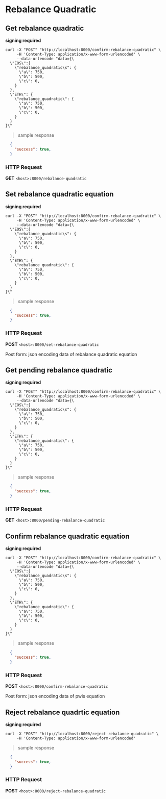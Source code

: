 # Rebalance Quadratic

## Get rebalance quadratic

**signing required**

```shell
curl -X "POST" "http://localhost:8000/confirm-rebalance-quadratic" \
     -H 'Content-Type: application/x-www-form-urlencoded' \
     --data-urlencode "data={\
  \"EOS\":{
    \"rebalance_quadratic\s": {
      \"a\": 750,
      \"b\": 500,
      \"c\": 0,
    }
  },
  \"ETH\": {
    \"rebalance_quadratic\": {
      \"a\": 750,
      \"b\": 500,
      \"c\": 0,
    }
  }
}\"
```

> sample response

```json
  {
    "success": true,
  }
```

### HTTP Request

**GET**
`<host>:8000/rebalance-quadratic`


## Set rebalance quadratic equation

**signing required**

```shell
curl -X "POST" "http://localhost:8000/confirm-rebalance-quadratic" \
     -H 'Content-Type: application/x-www-form-urlencoded' \
     --data-urlencode "data={\
  \"EOS\":{
    \"rebalance_quadratic\s": {
      \"a\": 750,
      \"b\": 500,
      \"c\": 0,
    }
  },
  \"ETH\": {
    \"rebalance_quadratic\": {
      \"a\": 750,
      \"b\": 500,
      \"c\": 0,
    }
  }
}\"
```

> sample response

```json
  {
    "success": true,
  }
```

### HTTP Request

**POST**
`<host>:8000/set-rebalance-quadratic`

Post form: json encoding data of rebalance quadratic equation

## Get pending rebalance quadratic

**signing required**

```shell
curl -X "POST" "http://localhost:8000/confirm-rebalance-quadratic" \
     -H 'Content-Type: application/x-www-form-urlencoded' \
     --data-urlencode "data={\
  \"EOS\":{
    \"rebalance_quadratic\s": {
      \"a\": 750,
      \"b\": 500,
      \"c\": 0,
    }
  },
  \"ETH\": {
    \"rebalance_quadratic\": {
      \"a\": 750,
      \"b\": 500,
      \"c\": 0,
    }
  }
}\"
```

> sample response

```json
  {
    "success": true,
  }
```

### HTTP Request

**GET**
`<host>:8000/pending-rebalance-quadratic`


## Confirm rebalance quadratic equation

**signing required**

```shell
curl -X "POST" "http://localhost:8000/confirm-rebalance-quadratic" \
     -H 'Content-Type: application/x-www-form-urlencoded' \
     --data-urlencode "data={\
  \"EOS\":{
    \"rebalance_quadratic\s": {
      \"a\": 750,
      \"b\": 500,
      \"c\": 0,
    }
  },
  \"ETH\": {
    \"rebalance_quadratic\": {
      \"a\": 750,
      \"b\": 500,
      \"c\": 0,
    }
  }
}\"
```

> sample response

```json
  {
    "success": true,
  }
```

### HTTP Request

**POST**
`<host>:8000/confirm-rebalance-quadratic`

Post form: json encoding data of pwis equation



## Reject rebalance quadrtic equation

**signing required**

```shell
curl -X "POST" "http://localhost:8000/reject-rebalance-quadratic" \
     -H 'Content-Type: application/x-www-form-urlencoded'
```

> sample response

```json
  {
    "success": true,
  }
```

### HTTP Request

**POST**
`<host>:8000/reject-rebalance-quadratic`

